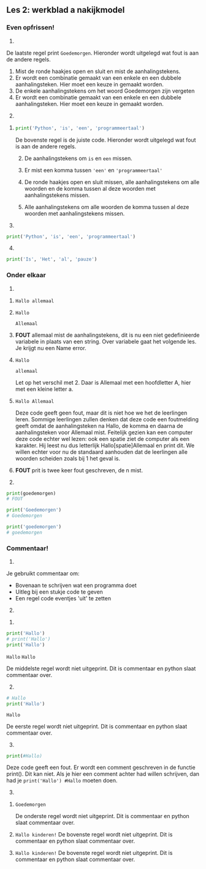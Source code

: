 ## Les 2: werkblad a nakijkmodel

### Even opfrissen!

1)

De laatste regel print `Goedemorgen`. Hieronder wordt uitgelegd wat fout is aan de andere regels.

1. Mist de ronde haakjes open en sluit en mist de aanhalingstekens.
2. Er wordt een combinatie gemaakt van een enkele en een dubbele aanhalingsteken. Hier moet een keuze in gemaakt worden.
3. De enkele aanhalingstekens om het woord Goedemorgen zijn vergeten
4. Er wordt een combinatie gemaakt van een enkele en een dubbele aanhalingsteken. Hier moet een keuze in gemaakt worden.

2)

1. ```python
   print('Python', 'is', 'een', 'programmeertaal')
   ```

   De bovenste regel is de juiste code. Hieronder wordt uitgelegd wat fout is aan de andere regels.

   2. De aanhalingstekens om `is` en `een` missen. 

   3. Er mist een komma tussen `'een'` en `'programmeertaal'`

   4. De ronde haakjes open en sluit missen, alle aanhalingstekens om alle woorden en de komma tussen al deze woorden met aanhalingstekens missen.

   5. Alle aanhalingstekens om alle woorden de komma tussen al deze woorden met aanhalingstekens missen.

3)

   ```python
   print('Python', 'is', 'een', 'programmeertaal')
   ```

4)

   ```python
   print('Is', 'Het', 'al', 'pauze')
   ```

 <div style="page-break-after: always;"></div>

### Onder elkaar

1) 

1. `Hallo allemaal`

2. `Hallo`

   `Allemaal`

3. **FOUT**
   allemaal mist de aanhalingstekens, dit is nu een niet gedefinieerde variabele in plaats van een string. Over variabele gaat het volgende les. Je krijgt nu een Name error.

4. `Hallo`

   `allemaal`

   Let op het verschil met 2. Daar is Allemaal met een hoofdletter A, hier met een kleine letter a.

5. `Hallo Allemaal`

   Deze code geeft geen fout, maar dit is niet hoe we het de leerlingen leren. 
   Sommige leerlingen zullen denken dat deze code een foutmelding geeft omdat de aanhalingsteken na Hallo, de komma en daarna de aanhalingsteken voor Allemaal mist. Feitelijk gezien kan een computer deze code echter wel lezen: ook een spatie ziet de computer als een karakter. Hij leest nu dus letterlijk Hallo[spatie]Allemaal en print dit. We willen echter voor nu de standaard aanhouden dat de leerlingen alle woorden scheiden zoals bij 1 het geval is. 
6. **FOUT**
   prit is twee keer fout geschreven, de n mist. 

2) 

```python
print(goedemorgen)                              
# FOUT
```

```python
print('Goedemorgen')                            
# Goedemorgen
```

```python
print('goedemorgen')                            
# goedemorgen
```
 <div style="page-break-after: always;"></div>

### Commentaar! 

1) 
Je gebruikt commentaar om:
- Bovenaan te schrijven wat een programma doet
- Uitleg bij een stukje code te geven 
- Een regel code eventjes 'uit' te zetten

2) 

1. 

```python
print('Hallo')                            
# print('Hallo')                        
print('Hallo')  
```

`Hallo`
`Hallo`

De middelste regel wordt niet uitgeprint. Dit is commentaar en python slaat commentaar over.

2. 

```python
# Hallo
print('Hallo')
```

`Hallo`

De eerste regel wordt niet uitgeprint. Dit is commentaar en python slaat commentaar over.

3. 

```python
print(#Hallo)   
```

Deze code geeft een fout. Er wordt een comment geschreven in de functie print(). 
Dit kan niet. Als je hier een comment achter had willen schrijven, dan had je 
`print('Hallo') #Hallo` moeten doen. 

 <div style="page-break-after: always;"></div>

3) 

1. `Goedemorgen`

   De onderste regel wordt niet uitgeprint. Dit is commentaar en python slaat commentaar over.

2. `Hallo kinderen!`
   De bovenste regel wordt niet uitgeprint. Dit is commentaar en python slaat commentaar over.
   
2. `Hallo kinderen!`
   De bovenste regel wordt niet uitgeprint. Dit is commentaar en python slaat commentaar over.
   